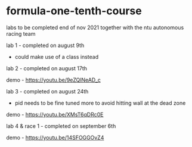 # formula-one-tenth-course

labs to be completed end of nov 2021 together with the ntu autonomous racing team

lab 1 - completed on august 9th

- could make use of a class instead

lab 2 - completed on august 17th

demo - https://youtu.be/9eZQlNeAD_c
    
lab 3 - completed on august 24th

- pid needs to be fine tuned more to avoid hitting wall at the dead zone

demo - https://youtu.be/XMsT6qDRc0E

lab 4 & race 1 - completed on september 6th

demo - https://youtu.be/14SFOGGOvZ4

